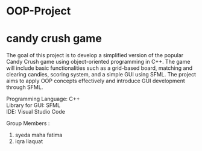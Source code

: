 # OOP-Project

# candy crush game

The goal of this project is to develop a simplified version of the popular Candy Crush game using object-oriented programming in C++. The game will include basic functionalities such as a grid-based board, matching and clearing candies, scoring system, and a simple GUI using SFML. The project aims to apply OOP concepts effectively and introduce GUI development through SFML.
<br>

Programming Language: C++   <br>
Library for GUI: SFML       <br>
IDE: Visual Studio Code     <br>

Group Members :
1. syeda maha fatima
2.  iqra liaquat
